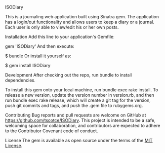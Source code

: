 ISODiary

This is a journaling web application built using Sinatra gem. The application has a login/out functionality and allows users to keep a diary or a journal. Each user is only able to view/edit his or her own posts. 

Installation
Add this line to your application's Gemfile:

gem 'ISODiary'
And then execute:

$ bundle
Or install it yourself as:

$ gem install ISODiary

Development
After checking out the repo, run bundle to install dependencies. 

To install this gem onto your local machine, run bundle exec rake install. To release a new version, update the version number in version.rb, and then run bundle exec rake release, which will create a git tag for the version, push git commits and tags, and push the .gem file to rubygems.org.

Contributing
Bug reports and pull requests are welcome on GitHub at https://github.com/tscotce/ISODiary. This project is intended to be a safe, welcoming space for collaboration, and contributors are expected to adhere to the Contributor Covenant code of conduct.

License
The gem is available as open source under the terms of the [MIT License](https://opensource.org/licenses/MIT).